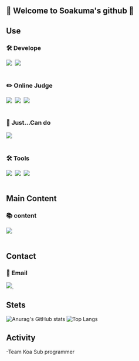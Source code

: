 ## 👋 Welcome to Soakuma's github 👋

<!--
**Soakuma/Soakuma** is a ✨ _special_ ✨ repository because its `README.md` (this file) appears on your GitHub profile.

Here are some ideas to get you started:

- 🔭 I’m currently working on ...
- 🌱 I’m currently learning ...
- 👯 I’m looking to collaborate on ...
- 🤔 I’m looking for help with ...
- 💬 Ask me about ...
- 📫 How to reach me: ...
- 😄 Pronouns: ...
- ⚡ Fun fact: ...
-->

## Use
<h3 align="left">🛠 Develope </h3>
<div align="left">
  <img src="https://img.shields.io/badge/Java-007396.svg?style=for-the-badge&logo=java&logoColor=white" />&nbsp
  <img src="https://img.shields.io/badge/Python-3776AB.svg?style=for-the-badge&logo=python&logoColor=white" />&nbsp
</div>

<br>

<h3 align="left">✏️ Online Judge </h3>
<div align="left">
  <img src="https://img.shields.io/badge/Python-3776AB.svg?style=for-the-badge&logo=python&logoColor=white" />&nbsp
  <img src="https://img.shields.io/badge/C-A8B9CC?style=for-the-badge&logo=C&logoColor=white" />&nbsp
  <img src="https://img.shields.io/badge/C++-00599C?style=for-the-badge&logo=cplusplus&logoColor=white" />&nbsp
</div>

<br>

<h3 align="left">🥫 Just...Can do </h3>
<div align="left">
  <img src="https://img.shields.io/badge/Lua-2C2D72.svg?style=for-the-badge&logo=lua&logoColor=white" />&nbsp
</div>

<br>

<h3 align="left">🛠 Tools </h3>
<div align="left">
  <img src="https://img.shields.io/badge/IntelliJ IDEA-000000.svg?style=for-the-badge&logo=intellijidea&logoColor=white" />&nbsp
  <img src="https://img.shields.io/badge/Visual Studio Code-007ACC.svg?style=for-the-badge&logo=visualstudiocode&logoColor=white" />&nbsp
  <img src="https://img.shields.io/badge/Eclipse IDE-2C2255.svg?style=for-the-badge&logo=eclipseide&logoColor=white" />&nbsp
</div>

</div><br>
</div>

## Main Content
<h3 align="left">📚 content </h3>
<div align="left">
  <img src="https://img.shields.io/badge/Minecraft Mod-3C8527.svg?style=for-the-badge&logo=minecraft&logoColor=white" />&nbsp
</div>

</div><br>
</div>

## Contact
<h3 align="left">📧 Email </h3>
<div align="left">
  <a href="mail: ggum820@gmail.com">
    <img
      src="https://img.shields.io/badge/ggum820@gmail.com-D14836?style=for-the-badge&logo=gmail&logoColor=white"/>&nbsp
  </a>
</div>

## Stets
![Anurag's GitHub stats](https://github-readme-stats.vercel.app/api?username=Soakuma&show_icons=true&theme=monokai)
![Top Langs](https://github-readme-stats.vercel.app/api/top-langs/?username=Soakuma&layout=compact)

## Activity
<div align="left">
  -Team Koa Sub programmer
  </a>
</div>
